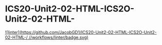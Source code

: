 # ICS20-Unit2-02-HTML-ICS2O-Unit2-02-HTML-
[![linter](https://github.com/JacobGD1/ICS20-Unit2-02-HTML-ICS2O-Unit2-02-HTML-/
/<REPOSITORY>/workflows/linter/badge.svg)](https://github.com/marketplace/actions/super-linter)
